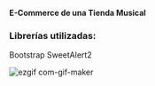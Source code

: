 **E-Commerce de una Tienda Musical**

### Librerías utilizadas:
Bootstrap
SweetAlert2

![ezgif com-gif-maker](https://user-images.githubusercontent.com/91497734/177420498-82097191-d6aa-4637-b880-f18569f4b2c8.gif)

